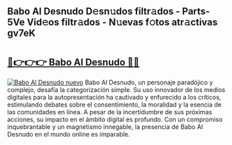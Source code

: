 ## Babo Al Desnudo D𝚎sn𝚞dos filtr𝚊dos - Parts-5Ve Vid𝚎os filtr𝚊dos - N𝚞evas f𝚘tos atr𝚊ctivas gv7eK

# <h2><a href="http://mba19cc.tromn.icu/?c=Babo+Al+Desnudo">🔗👉👉👉 Babo Al Desnudo 🔗🔗</a></h2>

[![Babo Al Desnudo nuevo](https://i.imgur.com/pEAQMta.gif)](http://mba19cc.tromn.icu/?c=Babo+Al+Desnudo)
Babo Al Desnudo, un personaje paradójico y complejo, desafía la categorización simple. Su uso innovador de los medios digitales para la autopresentación ha cautivado y enfurecido a los críticos, estimulando debates sobre el consentimiento, la moralidad y la esencia de las comunidades en línea. A pesar de la incertidumbre de sus próximas acciones, su impacto en el ámbito digital es profundo. Con un compromiso inquebrantable y un magnetismo innegable, la presencia de Babo Al Desnudo en el mundo online es imparable.
